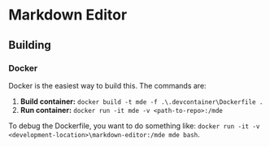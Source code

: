 # Markdown Editor

## Building

### Docker

Docker is the easiest way to build this. The commands are:

1. **Build container:** `docker build -t mde -f .\.devcontainer\Dockerfile .`
2. **Run container:** `docker run -it mde -v <path-to-repo>:/mde`

To debug the Dockerfile, you want to do something like: `docker run -it -v <development-location>\markdown-editor:/mde mde bash`.
